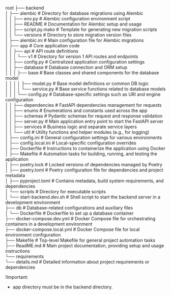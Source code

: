 root
├── backend  
│   ├── alembic                # Directory for database migrations using Alembic  
│   │   ├── env.py             # Alembic configuration environment script  
│   │   ├── README             # Documentation for Alembic setup and usage  
│   │   ├── script.py.mako     # Template for generating new migration scripts  
│   │   └── versions           # Directory to store migration version files  
│   ├── alembic.ini            # Main configuration file for Alembic migrations  
│   ├── app                    # Core application code  
│   │   ├── api                # API route definitions  
│   │   │   └── v1             # Directory for version 1 API routes and endpoints  
│   │   ├── config.py          # Centralized application configuration settings  
│   │   ├── database           # Database connection and ORM setup  
│   │   │   ├── base           # Base classes and shared components for the database model  
│   │   │   │   ├── model.py   # Base model definitions or common DB logic  
│   │   │   │   └── service.py # Base service functions related to database models  
│   │   │   └── config.py      # Database-specific settings such as URI and engine configuration  
│   │   ├── dependencies       # FastAPI dependencies management for requests  
│   │   ├── enums              # Enumerations and constants used across the app  
│   │   ├── schemas            # Pydantic schemas for request and response validation  
│   │   ├── server.py          # Main application entry point to start the FastAPI server  
│   │   ├── services           # Business logic and separate service layers  
│   │   └── util               # Utility functions and helper modules (e.g., for logging)  
│   ├── config.ini             # General configuration settings for various environments  
│   ├── config.local.ini       # Local-specific configuration overrides  
│   ├── Dockerfile             # Instructions to containerize the application using Docker  
│   ├── Makefile               # Automation tasks for building, running, and testing the application  
│   ├── poetry.lock            # Locked versions of dependencies managed by Poetry  
│   ├── poetry.toml            # Poetry configuration file for dependencies and project metadata  
│   ├── pyproject.toml         # Contains metadata, build system requirements, and dependencies  
│   └── scripts                # Directory for executable scripts  
│       └── start-backend.dev.sh # Shell script to start the backend server in a development environment  
├── db                         # Database-related configurations and auxiliary files  
│   └── Dockerfile             # Dockerfile to set up a database container  
├── docker-compose.dev.yml     # Docker Compose file for orchestrating containers in a development environment  
├── docker-compose.local.yml   # Docker Compose file for local environment configuration  
├── Makefile                   # Top-level Makefile for general project automation tasks  
├── ReadME.md                  # Main project documentation, providing setup and usage instructions  
└── requirements  
    └── details.md             # Detailed information about project requirements or dependencies

!Important:
- app directory must be in the backend directory.
